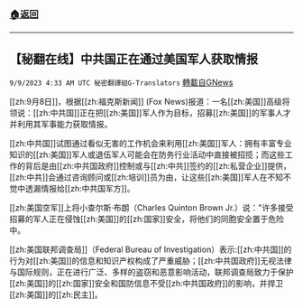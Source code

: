 ###  [:house:返回](README.md)
---


## 【秘翻在线】中共国正在通过美国军人获取情报
`9/9/2023 4:33 AM UTC 秘密翻譯組G-Translators` [轉載自GNews](https://gnews.org/articles/1666165)

[[zh:9月8日]]，根据[[zh:福克斯新闻]] (Fox News)报道：一名[[zh:美国]]高级将领说：[[zh:中共国]]正在把[[zh:美国]]军人作为目标，招募[[zh:美国]]的军事人才并利用其军事能力获取情报。

[[zh:中共国]]试图通过看似无害的工作机会来利用[[zh:美国]]军人：拥有丰富专业知识的[[zh:美国]]军人或退伍军人可能会在防务行业活动中直接被招揽；而这些工作的背后是由[[zh:中共国政府]]控制或与[[zh:中共]]签约的[[zh:私营企业]]提供，[[zh:中共]]会通过咨询顾问或[[zh:培训]]员为由，让这些[[zh:美国]]军人在不知不觉中透漏情报给[[zh:中共国军方]]。

[[zh:美国空军]]上将小查尔斯·布朗（Charles Quinton Brown Jr.）说："许多接受招募的军人正在侵蚀[[zh:美国]]的[[zh:国家]]安全，将他们的同胞安全置于危险中。

[[zh:美国联邦调查局]]（Federal Bureau of Investigation）表示:[[zh:中共国]]的行为对[[zh:美国]]的信息和知识产权构成了严重威胁；[[zh:中共国政府]]无视法律与国际规则，正在进行广泛、多样的盗窃和恶意影响活动，联邦调查局致力于保护[[zh:美国]]的[[zh:国家]]安全和国防信息不受[[zh:中共国政府]]的影响，并捍卫[[zh:美国]]的[[zh:民主]]。
